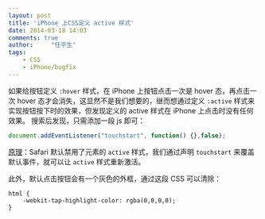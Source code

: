 ```yaml
---
layout: post
title: 'iPhone 上CSS定义 active 样式'
date: 2014-03-18 14:03
comments: true
author:     "任平生"
tags:
    - CSS
    - iPhone/bugfix
---
```

如果给按钮定义 `:hover` 样式，在 iPhone 上按钮点击一次是 hover 态，再点击一次 hover 态才会消失，这显然不是我们想要的，继而想通过定义 `:active` 样式来实现按钮按下时的效果，但发现定义的 active 样式在 iPhone 上点击时没有任何效果。 搜索后发现，只需添加一段 js 即可：

```js
document.addEventListener("touchstart", function() {},false);
```

[原理](http://alxgbsn.co.uk/2011/10/17/enable-css-active-pseudo-styles-in-mobile-safari/ "Enable CSS active pseudo styles in Mobile Safari")：Safari 默认禁用了元素的 `active` 样式，我们通过声明 `touchstart`  来覆盖默认事件，就可以让 `active`  样式重新激活。

此外，默认点击按钮会有一个灰色的外框，通过这段 CSS 可以清除：
```
html {
    -webkit-tap-highlight-color: rgba(0,0,0,0);
}
```
